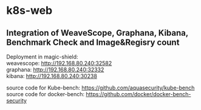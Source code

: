 # k8s-web

## Integration of WeaveScope, Graphana, Kibana, Benchmark Check and Image&Regisry count
Deployment in magic-shield:  
weavescope: http://192.168.80.240:32582  
graphana: http://192.168.80.240:32332  
kibana: http://192.168.80.240:30238  

source code for Kube-bench: https://github.com/aquasecurity/kube-bench  
source code for docker-bench: https://github.com/docker/docker-bench-security  
